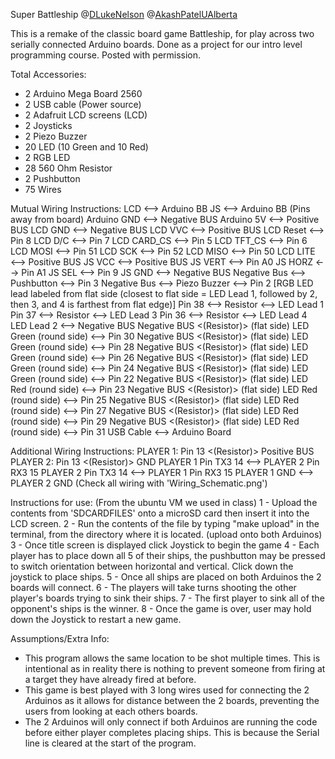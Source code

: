 Super Battleship
@[DLukeNelson](https://github.com/DLukeNelson)
@[AkashPatelUAlberta](https://github.com/AkashPatelUAlberta)

This is a remake of the classic board game Battleship, for play across two
serially connected Arduino boards. Done as a project for our intro level
programming course. Posted with permission.

Total Accessories:
* 2 Arduino Mega Board 2560
* 2 USB cable (Power source)
* 2 Adafruit LCD screens (LCD)
* 2 Joysticks
* 2 Piezo Buzzer
* 20 LED (10 Green and 10 Red)
* 2 RGB LED
* 28 560 Ohm Resistor
* 2 Pushbutton
* 75 Wires

Mutual Wiring Instructions:
LCD <--> Arduino BB
JS <--> Arduino BB (Pins away from board)
Arduino GND <--> Negative BUS
Arduino 5V <--> Positive BUS
LCD GND <--> Negative BUS
LCD VVC <--> Positive BUS
LCD Reset <--> Pin 8
LCD D/C <--> Pin 7
LCD CARD_CS <--> Pin 5
LCD TFT_CS <--> Pin 6
LCD MOSI <--> Pin 51
LCD SCK <--> Pin 52
LCD MISO <--> Pin 50
LCD LITE <--> Positive BUS
JS VCC <--> Positive BUS
JS VERT <--> Pin A0
JS HORZ <--> Pin A1
JS SEL <--> Pin 9
JS GND <--> Negative BUS
Negative Bus <--> Pushbutton <--> Pin 3
Negative Bus <--> Piezo Buzzer <--> Pin 2
[RGB LED lead labeled from flat side (closest to flat side = LED Lead 1,
 followed by 2, then 3, and 4 is farthest from flat edge)]
Pin 38 <--> Resistor <--> LED Lead 1
Pin 37 <--> Resistor <--> LED Lead 3
Pin 36 <--> Resistor <--> LED Lead 4
LED Lead 2 <--> Negative BUS
Negative BUS <(Resistor)> (flat side) LED Green (round side) <--> Pin 30
Negative BUS <(Resistor)> (flat side) LED Green (round side) <--> Pin 28
Negative BUS <(Resistor)> (flat side) LED Green (round side) <--> Pin 26
Negative BUS <(Resistor)> (flat side) LED Green (round side) <--> Pin 24
Negative BUS <(Resistor)> (flat side) LED Green (round side) <--> Pin 22
Negative BUS <(Resistor)> (flat side) LED Red (round side) <--> Pin 23
Negative BUS <(Resistor)> (flat side) LED Red (round side) <--> Pin 25
Negative BUS <(Resistor)> (flat side) LED Red (round side) <--> Pin 27
Negative BUS <(Resistor)> (flat side) LED Red (round side) <--> Pin 29
Negative BUS <(Resistor)> (flat side) LED Red (round side) <--> Pin 31
USB Cable <--> Arduino Board

Additional Wiring Instructions:
PLAYER 1: Pin 13 <(Resistor)> Positive BUS
PLAYER 2: Pin 13 <(Resistor)> GND
PLAYER 1 Pin TX3 14 <--> PLAYER 2 Pin RX3 15
PLAYER 2 Pin TX3 14 <--> PLAYER 1 Pin RX3 15
PLAYER 1 GND <--> PLAYER 2 GND
(Check all wiring with 'Wiring_Schematic.png')

Instructions for use: (From the ubuntu VM we used in class)
1 - Upload the contents from 'SDCARDFILES' onto a microSD card then insert it
		into the LCD screen.
2 - Run the contents of the file by typing "make upload" in the terminal, from
		the directory where it is located.
		(upload onto both Arduinos)
3 - Once title screen is displayed click Joystick to begin the game
4 - Each player has to place down all 5 of their ships, the pushbutton may be
		pressed to switch orientation between horizontal and vertical.
		Click down the joystick to place ships.
5 - Once all ships are placed on both Arduinos the 2 boards will connect.
6 - The players will take turns shooting the other player's boards trying to
		sink their ships.
7 - The first player to sink all of the opponent's ships is the winner.
8 - Once the game is over, user may hold down the Joystick to restart a new game.

Assumptions/Extra Info:
- This program allows the same location to be shot multiple times.
	This is intentional as in reality there is nothing to prevent someone from
	firing at a target they have already fired at before.
- This game is best played with 3 long wires used for connecting the 2 Arduinos
	as it allows for distance between the 2 boards, preventing the users from
	looking at each others boards.
- The 2 Arduinos will only connect if both Arduinos are running the code before
	either player completes placing ships. This is because the Serial line is
	cleared at the start of the program.
